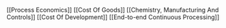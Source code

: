 [[Process Economics]]
[[Cost Of Goods]]
[[Chemistry, Manufacturing And Controls]]
[[Cost Of Development]]
[[End-to-end Continuous Processing]]
